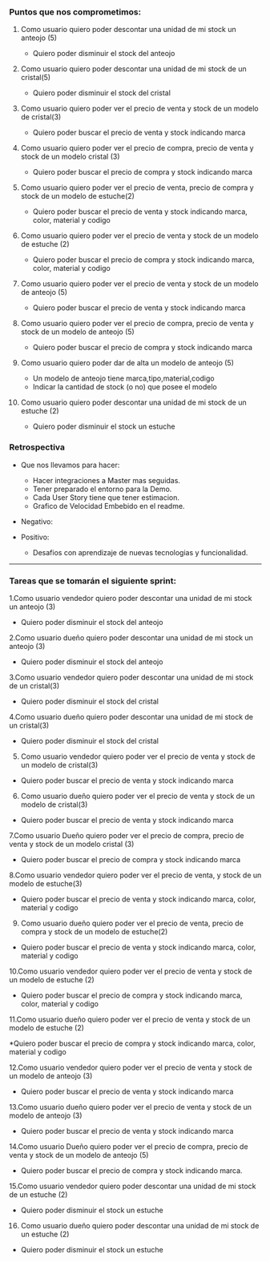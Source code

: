 ### Puntos que nos comprometimos:

1. Como usuario quiero poder descontar una unidad de mi stock un anteojo (5)
    * Quiero poder disminuir el stock del anteojo

2. Como usuario quiero poder descontar una unidad de mi stock de un cristal(5)
    * Quiero poder disminuir el stock del cristal


3. Como usuario quiero poder ver el precio de venta y stock de un modelo de cristal(3)
    * Quiero poder buscar el precio de venta y stock indicando marca

4. Como usuario quiero poder ver el precio de compra, precio de venta y stock de un modelo cristal (3) 
    * Quiero poder buscar el precio de compra y stock indicando marca


5. Como usuario quiero poder ver el precio de venta, precio de compra y stock de un modelo de estuche(2)
    * Quiero poder buscar el precio de venta y stock indicando marca, color, material y codigo
    
6. Como usuario quiero poder ver el precio de venta y stock de un modelo de estuche (2)
    * Quiero poder buscar el precio de compra y stock indicando marca, color, material y codigo


7. Como usuario quiero poder ver el precio de venta y stock de un modelo de anteojo (5)
    * Quiero poder buscar el precio de venta y stock indicando marca

8. Como usuario quiero poder ver el precio de compra, precio de venta y stock de un modelo de anteojo (5)
    * Quiero poder buscar el precio de compra y stock indicando marca


9. Como usuario quiero poder dar de alta un modelo de anteojo (5)
    * Un modelo de anteojo tiene marca,tipo,material,codigo
    * Indicar la cantidad de stock (o no) que posee el modelo
    
10. Como usuario quiero poder descontar una unidad de mi stock de un estuche (2)
    * Quiero poder disminuir el stock un estuche
    
    
    


### Retrospectiva

* Que nos llevamos para hacer:
    * Hacer integraciones a Master mas seguidas.
    * Tener preparado el entorno para la Demo. 
    * Cada User Story tiene que tener estimacion.
    * Grafico de Velocidad Embebido en el readme.
    
* Negativo:
          
* Positivo:
    * Desafios con aprendizaje de nuevas tecnologias y funcionalidad. 

---

### Tareas que se tomarán el siguiente sprint:



1.Como usuario  vendedor quiero poder descontar una unidad de mi stock un anteojo (3)

* Quiero poder disminuir el stock del anteojo

2.Como usuario dueño quiero poder descontar una unidad de mi stock un anteojo (3)

* Quiero poder disminuir el stock del anteojo

3.Como usuario  vendedor quiero poder descontar una unidad de mi stock de un cristal(3)

* Quiero poder disminuir el stock del cristal

4.Como usuario  dueño quiero poder descontar una unidad de mi stock de un cristal(3)

* Quiero poder disminuir el stock del cristal

5. Como usuario vendedor quiero poder ver el precio de venta y stock de un modelo de cristal(3)

* Quiero poder buscar el precio de venta y stock indicando marca

6. Como usuario dueño quiero poder ver el precio de venta  y stock de un modelo de cristal(3)

* Quiero poder buscar el precio de venta y stock indicando marca

7.Como usuario Dueño quiero poder ver el precio de compra, precio de venta y stock de un modelo cristal (3)

* Quiero poder buscar el precio de compra y stock indicando marca

8.Como usuario vendedor quiero poder ver el precio de venta, y stock de un modelo de estuche(3)

* Quiero poder buscar el precio de venta y stock indicando marca, color, material y codigo

9. Como usuario dueño quiero poder ver el precio de venta, precio de compra y stock de un modelo de estuche(2)

* Quiero poder buscar el precio de venta y stock indicando marca, color, material y codigo

10.Como usuario vendedor quiero poder ver el precio de venta y stock de un modelo de estuche (2)

* Quiero poder buscar el precio de compra y stock indicando marca, color, material y codigo

11.Como usuario dueño quiero poder ver el precio de venta y stock de un modelo de estuche (2)

*Quiero poder buscar el precio de compra y stock indicando marca, color, material y codigo

12.Como usuario vendedor quiero poder ver el precio de venta y stock de un modelo de anteojo (3)

* Quiero poder buscar el precio de venta y stock indicando marca

13.Como usuario dueño quiero poder ver el precio de venta y stock de un modelo de anteojo (3)

* Quiero poder buscar el precio de venta y stock indicando marca

14.Como usuario Dueño quiero poder ver el precio de compra, precio de venta y stock de un modelo de anteojo (5)
* Quiero poder buscar el precio de compra y stock indicando marca.

15.Como usuario  vendedor quiero poder descontar una unidad de mi stock de un estuche (2)

* Quiero poder disminuir el stock un estuche

16. Como usuario  dueño quiero poder descontar una unidad de mi stock de un estuche (2)
*  Quiero poder disminuir el stock un estuche



